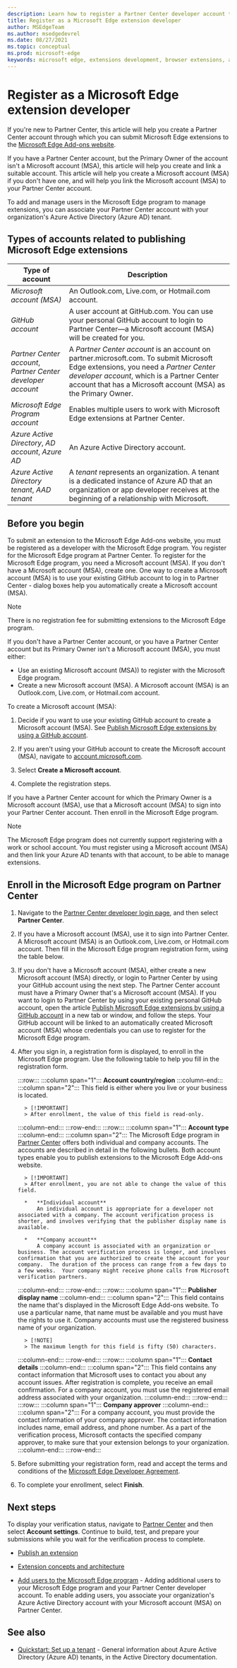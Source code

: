 ```yaml
---
description: Learn how to register a Partner Center developer account to publish extensions to the Microsoft Edge Add-ons website.
title: Register as a Microsoft Edge extension developer
author: MSEdgeTeam
ms.author: msedgedevrel
ms.date: 08/27/2021
ms.topic: conceptual
ms.prod: microsoft-edge
keywords: microsoft edge, extensions development, browser extensions, add-ons, partner center, developer
---
```

# Register as a Microsoft Edge extension developer

If you're new to Partner Center, this article will help you create a Partner Center account through which you can submit Microsoft Edge extensions to the [Microsoft Edge Add-ons website](https://microsoftedge.microsoft.com/addons/Microsoft-Edge-Extensions-Home).

If you have a Partner Center account, but the Primary Owner of the account isn't a Microsoft account (MSA), this article will help you create and link a suitable account.  This article will help you create a Microsoft account (MSA) if you don't have one, and will help you link the Microsoft account (MSA) to your Partner Center account.

To add and manage users in the Microsoft Edge program to manage extensions, you can associate your Partner Center account with your organization's Azure Active Directory (Azure AD) tenant.


<!-- ====================================================================== -->
## Types of accounts related to publishing Microsoft Edge extensions

| Type of account | Description |
|---|---|
| _Microsoft account (MSA)_ | An Outlook.com, Live.com, or Hotmail.com account. |
| _GitHub account_ | A user account at GitHub.com.  You can use your personal GitHub account to login to Partner Center—a Microsoft account (MSA) will be created for you. |
| _Partner Center account_, _Partner Center developer account_ | A _Partner Center account_ is an account on partner.microsoft.com.  To submit Microsoft Edge extensions, you need a _Partner Center developer account_, which is a Partner Center account that has a Microsoft account (MSA) as the Primary Owner. |
| _Microsoft Edge Program account_ | Enables multiple users to work with Microsoft Edge extensions at Partner Center. |
| _Azure Active Directory_, _AD account_, _Azure AD_ | An Azure Active Directory account. |
| _Azure Active Directory tenant_, _AAD tenant_ | A _tenant_ represents an organization.  A tenant is a dedicated instance of Azure AD that an organization or app developer receives at the beginning of a relationship with Microsoft. |


<!-- ====================================================================== -->
## Before you begin

To submit an extension to the Microsoft Edge Add-ons website, you must be registered as a developer with the Microsoft Edge program.  You register for the Microsoft Edge program at Partner Center.  To register for the Microsoft Edge program, you need a Microsoft account (MSA).  If you don't have a Microsoft account (MSA), create one.  One way to create a Microsoft account (MSA) is to use your existing GitHub account to log in to Partner Center - dialog boxes help you automatically create a Microsoft account (MSA).

> [!NOTE]
> There is no registration fee for submitting extensions to the Microsoft Edge program.

If you don't have a Partner Center account, or you have a Partner Center account but its Primary Owner isn't a Microsoft account (MSA), you must either:
*  Use an existing Microsoft account (MSA)) to register with the Microsoft Edge program.
*  Create a new Microsoft account (MSA).  A Microsoft account (MSA) is an Outlook.com, Live.com, or Hotmail.com account.

To create a Microsoft account (MSA):

1. Decide if you want to use your existing GitHub account to create a Microsoft account (MSA).  See [Publish Microsoft Edge extensions by using a GitHub account](github.md).

1. If you aren't using your GitHub account to create the Microsoft account (MSA), navigate to [account.microsoft.com](https://account.microsoft.com/account).

1. Select **Create a Microsoft account**.

1. Complete the registration steps.

If you have a Partner Center account for which the Primary Owner is a Microsoft account (MSA), use that a Microsoft account (MSA) to sign into your Partner Center account.  Then enroll in the Microsoft Edge program.

> [!NOTE]
> The Microsoft Edge program does not currently support registering with a work or school account.  You must register using a Microsoft account (MSA) and then link your Azure AD tenants with that account, to be able to manage extensions.


<!-- ====================================================================== -->
## Enroll in the Microsoft Edge program on Partner Center

<!-- 1.  Navigate to the [webpage about Partner Center](https://partner.microsoft.com).  You might see a "Join the Microsoft Partner Network" page with a **Become a partner** button, or a "Welcome back" page with a **Visit Partner Center** button.  Select the **Become a partner** button or the **Visit Partner Center** button. -->

1.  Navigate to the [Partner Center developer login page](https://partner.microsoft.com/dashboard/microsoftedge/public/login?ref=dd), and then select **Partner Center**.

1.  If you have a Microsoft account (MSA), use it to sign into Partner Center.  A Microsoft account (MSA) is an Outlook.com, Live.com, or Hotmail.com account.  Then fill in the Microsoft Edge program registration form, using the table below.

1.  If you don't have a Microsoft account (MSA), either create a new Microsoft account (MSA) directly, or login to Partner Center by using your GitHub account using the next step.  The Partner Center account must have a Primary Owner that's a Microsoft account (MSA).  If you want to login to Partner Center by using your existing personal GitHub account, open the article [Publish Microsoft Edge extensions by using a GitHub account](github.md) in a new tab or window, and follow the steps.  Your GitHub account will be linked to an automatically created Microsoft account (MSA) whose credentials you can use to register for the Microsoft Edge program.

1.  After you sign in, a registration form is displayed, to enroll in the Microsoft Edge program.  Use the following table to help you fill in the registration form.

    :::row:::
       :::column span="1":::
          **Account country/region**
       :::column-end:::
       :::column span="2":::
          This field is either where you live or your business is located.

          > [!IMPORTANT]
          > After enrollment, the value of this field is read-only.

       :::column-end:::
    :::row-end:::
    :::row:::
       :::column span="1":::
          **Account type**
       :::column-end:::
       :::column span="2":::
          The Microsoft Edge program in [Partner Center](https://partner.microsoft.com/dashboard/microsoftedge/public/login?ref=dd) offers both individual and company accounts. The accounts are described in detail in the following bullets.  Both account types enable you to publish extensions to the Microsoft Edge Add-ons website.

          > [!IMPORTANT]
          > After enrollment, you are not able to change the value of this field.

          *   **Individual account**
              An individual account is appropriate for a developer not associated with a company. The account verification process is shorter, and involves verifying that the publisher display name is available.

          *   **Company account**
              A company account is associated with an organization or business. The account verification process is longer, and involves confirmation that you are authorized to create the account for your company.  The duration of the process can range from a few days to a few weeks.  Your company might receive phone calls from Microsoft verification partners.

       :::column-end:::
    :::row-end:::
    :::row:::
       :::column span="1":::
          **Publisher display name**
       :::column-end:::
       :::column span="2":::
          This field contains the name that's displayed in the Microsoft Edge Add-ons website.  To use a particular name, that name must be available and you must have the rights to use it.  Company accounts must use the registered business name of your organization.

          > [!NOTE]
          > The maximum length for this field is fifty (50) characters.

       :::column-end:::
    :::row-end:::
    :::row:::
       :::column span="1":::
          **Contact details**
       :::column-end:::
       :::column span="2":::
          This field contains any contact information that Microsoft uses to contact you about any account issues. After registration is complete, you receive an email confirmation. For a company account, you must use the registered email address associated with your organization.
       :::column-end:::
    :::row-end:::
    :::row:::
       :::column span="1":::
          **Company approver**
       :::column-end:::
       :::column span="2":::
          For a company account, you must provide the contact information of your company approver.  The contact information includes name, email address, and phone number.  As a part of the verification process, Microsoft contacts the specified company approver, to make sure that your extension belongs to your organization.
       :::column-end:::
    :::row-end:::

1.  Before submitting your registration form, read and accept the terms and conditions of the [Microsoft Edge Developer Agreement](/legal/windows/agreements/app-developer-agreement).

1.  To complete your enrollment, select **Finish**.


<!-- ====================================================================== -->
## Next steps

To display your verification status, navigate to [Partner Center](https://partner.microsoft.com/dashboard/microsoftedge/public/login?ref=dd) and then select **Account settings**.  Continue to build, test, and prepare your submissions while you wait for the verification process to complete.

*  [Publish an extension](./publish-extension.md)

*  [Extension concepts and architecture](../getting-started/index.md)

*  [Add users to the Microsoft Edge program](./aad-account.md) - Adding additional users to your Microsoft Edge program and your Partner Center developer account.  To enable adding users, you associate your organization's Azure Active Directory account with your Microsoft account (MSA) on Partner Center.


<!-- ====================================================================== -->
## See also

*  [Quickstart: Set up a tenant](/azure/active-directory/develop/quickstart-create-new-tenant) - General information about Azure Active Directory (Azure AD) tenants, in the Active Directory documentation.


<!-- links -->
[AddandManageUsers]: ./aad-account.md "Add users to the Microsoft Edge program | Microsoft Docs"
[ExtensionsChromiumGettingStartedIndex]: ../getting-started/index.md "Extension concepts and architecture | Microsoft Docs"
[ExtensionsChromiumPublishExtension]: ./publish-extension.md "Publish a Microsoft Edge extension | Microsoft Docs"
[MicrosoftAppDeveloperAgreement]: /legal/windows/agreements/app-developer-agreement "App Developer agreement | Microsoft Docs"
<!-- external links -->
[MicrosoftAccount]: https://account.microsoft.com/account "Microsoft account"
[MicrosoftPartnerCenter]: https://partner.microsoft.com/dashboard/microsoftedge/public/login?ref=dd "Partner Center"
